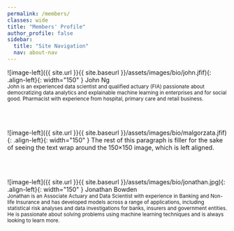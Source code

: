 ```yaml
---
permalink: /members/
classes: wide
title: "Members' Profile"
author_profile: false
sidebar:
  title: "Site Navigation"
  nav: about-nav
---
```


![image-left]({{ site.url }}{{ site.baseurl }}/assets/images/bio/john.jfif){: .align-left}{: width="150" } John Ng <br> <small> John is an experienced data scientist and qualified actuary (FIA) passionate about democratizing data analytics and explainable machine learning in enterprises and for social good. Pharmacist with experience from hospital, primary care and retail business. </small>

<br>
<br>

![image-left]({{ site.url }}{{ site.baseurl }}/assets/images/bio/malgorzata.jfif){: .align-left}{: width="150" } The rest of this paragraph is filler for the sake of seeing the text wrap around the 150×150 image, which is left aligned.

<br>
<br>

![image-left]({{ site.url }}{{ site.baseurl }}/assets/images/bio/jonathan.jpg){: .align-left}{: width="150" } Jonathan Bowden <br> <small> Jonathan is an Associate Actuary and Data Scientist with experience in Banking and Non-life Insurance and has developed models across a range of applications, including statistical risk analyses and data investigations for banks, insurers and government entities. He is passionate about solving problems using machine learning techniques and is always looking to learn more. </small>
